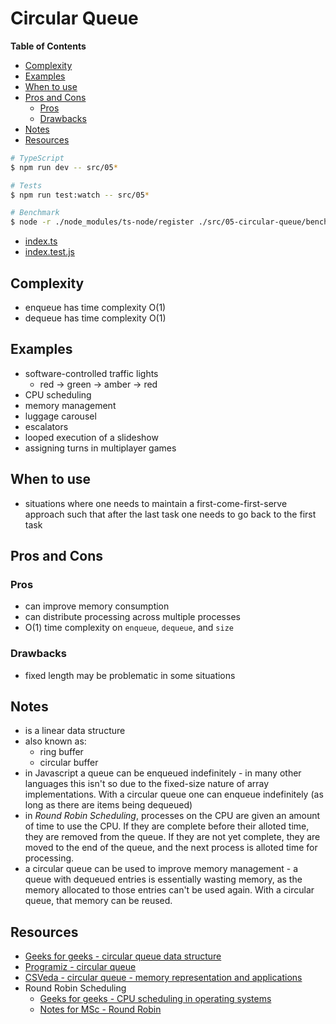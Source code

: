 # Circular Queue

<!-- START doctoc generated TOC please keep comment here to allow auto update -->
<!-- DON'T EDIT THIS SECTION, INSTEAD RE-RUN doctoc TO UPDATE -->
**Table of Contents**

- [Complexity](#complexity)
- [Examples](#examples)
- [When to use](#when-to-use)
- [Pros and Cons](#pros-and-cons)
  - [Pros](#pros)
  - [Drawbacks](#drawbacks)
- [Notes](#notes)
- [Resources](#resources)

<!-- END doctoc generated TOC please keep comment here to allow auto update -->

```bash
# TypeScript
$ npm run dev -- src/05*

# Tests
$ npm run test:watch -- src/05*

# Benchmark
$ node -r ./node_modules/ts-node/register ./src/05-circular-queue/benchmark.ts
```

- [index.ts](./index.ts)
- [index.test.js](./index.test.js)

## Complexity

- enqueue has time complexity O(1)
- dequeue has time complexity O(1)

## Examples

- software-controlled traffic lights
    - red -> green -> amber -> red
- CPU scheduling
- memory management
- luggage carousel
- escalators
- looped execution of a slideshow
- assigning turns in multiplayer games

## When to use

- situations where one needs to maintain a first-come-first-serve approach such
    that after the last task one needs to go back to the first task

## Pros and Cons

### Pros

- can improve memory consumption
- can distribute processing across multiple processes
- O(1) time complexity on `enqueue`, `dequeue`, and `size`

### Drawbacks

- fixed length may be problematic in some situations

## Notes

- is a linear data structure
- also known as:
  - ring buffer
  - circular buffer
- in Javascript a queue can be enqueued indefinitely - in many other languages
    this isn't so due to the fixed-size nature of array implementations. With a circular
    queue one can enqueue indefinitely (as long as there are items being dequeued)
- in *Round Robin Scheduling*, processes on the CPU are given an amount of time
    to use the CPU. If they are complete before their alloted time, they are
    removed from the queue. If they are not yet complete, they are moved to the
    end of the queue, and the next process is alloted time for processing.
- a circular queue can be used to improve memory management - a queue with
    dequeued entries is essentially wasting memory, as the memory allocated to
    those entries can't be used again. With a circular queue, that memory can be
    reused.

## Resources

- [Geeks for geeks - circular queue data structure](https://www.geeksforgeeks.org/circular-queue-set-1-introduction-array-implementation/)
- [Programiz - circular queue](https://www.programiz.com/dsa/circular-queue)
- [CSVeda - circular queue - memory representation and applications](https://csveda.com/circular-queue-memory-representation-and-applications/)
- Round Robin Scheduling
  - [Geeks for geeks - CPU scheduling in operating systems](https://www.geeksforgeeks.org/cpu-scheduling-in-operating-systems/)
  - [Notes for MSc - Round Robin](https://notesformsc.org/round-robin/)
